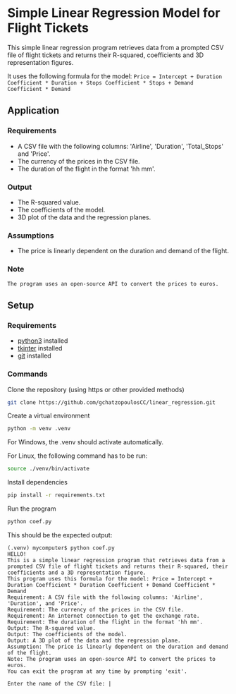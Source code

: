 # Simple Linear Regression Model for Flight Tickets
This simple linear regression program retrieves data from a prompted CSV file of flight tickets and returns their R-squared, coefficients and 3D representation figures. 

It uses the following formula for the model: `Price = Intercept + Duration Coefficient * Duration + Stops Coefficient * Stops + Demand Coefficient * Demand`
## Application
### Requirements
- A CSV file with the following columns: 'Airline', 'Duration', 'Total_Stops' and 'Price'.
- The currency of the prices in the CSV file.
- The duration of the flight in the format 'hh mm'.
### Output
- The R-squared value.
- The coefficients of the model.
- 3D plot of the data and the regression planes.
### Assumptions
- The price is linearly dependent on the duration and demand of the flight.
### Note
```
The program uses an open-source API to convert the prices to euros.
```

## Setup
### Requirements
- [python3](https://www.python.org/downloads/) installed
- [tkinter](https://docs.python.org/3/library/tkinter.html) installed
- [git](https://git-scm.com/downloads) installed
### Commands
Clone the repository (using https or other provided methods)
```bash
git clone https://github.com/gchatzopoulosCC/linear_regression.git
```
Create a virtual environment
```bash
python -m venv .venv
```
For Windows, the .venv should activate automatically.

For Linux, the following command has to be run:
```bash
source ./venv/bin/activate
```
Install dependencies
```bash
pip install -r requirements.txt
```
Run the program
```bash
python coef.py
```
This should be the expected output:
```git
(.venv) mycomputer$ python coef.py
HELLO!
This is a simple linear regression program that retrieves data from a prompted CSV file of flight tickets and returns their R-squared, their coefficients and a 3D representation figure.
This program uses this formula for the model: Price = Intercept + Duration Coefficient * Duration Coefficient + Demand Coefficient * Demand
Requirement: A CSV file with the following columns: 'Airline', 'Duration', and 'Price'.
Requirement: The currency of the prices in the CSV file.
Requirement: An internet connection to get the exchange rate.
Requirement: The duration of the flight in the format 'hh mm'.
Output: The R-squared value.
Output: The coefficients of the model.
Output: A 3D plot of the data and the regression plane.
Assumption: The price is linearly dependent on the duration and demand of the flight.
Note: The program uses an open-source API to convert the prices to euros.
You can exit the program at any time by prompting 'exit'.

Enter the name of the CSV file: |
```
